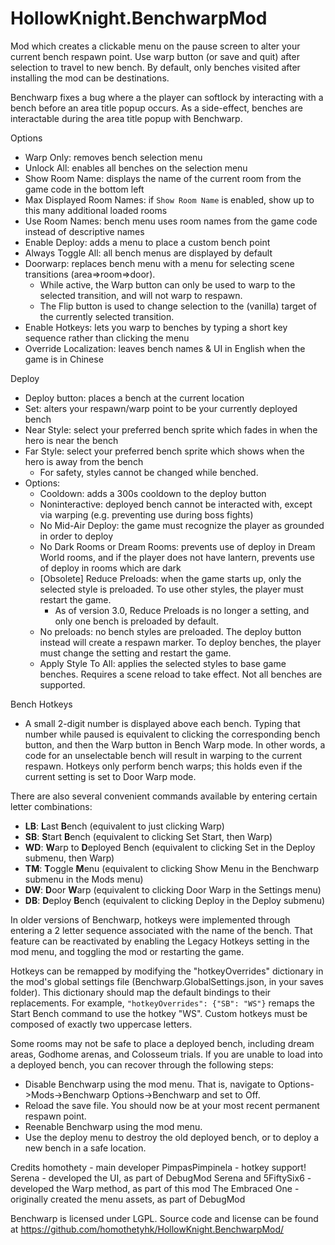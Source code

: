 # HollowKnight.BenchwarpMod

Mod which creates a clickable menu on the pause screen to alter your current bench respawn point. Use warp button (or save and quit) after selection to travel to new bench. By default, only benches visited after installing the mod can be destinations.

Benchwarp fixes a bug where a the player can softlock by interacting with a bench before an area title popup occurs. As a side-effect, benches are interactable during the area title popup with Benchwarp.

Options
- Warp Only: removes bench selection menu
- Unlock All: enables all benches on the selection menu
- Show Room Name: displays the name of the current room from the game code in the bottom left
- Max Displayed Room Names: if `Show Room Name` is enabled, show up to this many additional loaded rooms
- Use Room Names: bench menu uses room names from the game code instead of descriptive names
- Enable Deploy: adds a menu to place a custom bench point
- Always Toggle All: all bench menus are displayed by default
- Doorwarp: replaces bench menu with a menu for selecting scene transitions (area=>room=>door). 
	- While active, the Warp button can only be used to warp to the selected transition, and will not warp to respawn.
	- The Flip button is used to change selection to the (vanilla) target of the currently selected transition.
- Enable Hotkeys: lets you warp to benches by typing a short key sequence rather than clicking the menu
- Override Localization: leaves bench names & UI in English when the game is in Chinese

Deploy
- Deploy button: places a bench at the current location
- Set: alters your respawn/warp point to be your currently deployed bench
- Near Style: select your preferred bench sprite which fades in when the hero is near the bench
- Far Style: select your preferred bench sprite which shows when the hero is away from the bench
	- For safety, styles cannot be changed while benched.
- Options:
	- Cooldown: adds a 300s cooldown to the deploy button
	- Noninteractive: deployed bench cannot be interacted with, except via warping (e.g. preventing use during boss fights)
	- No Mid-Air Deploy: the game must recognize the player as grounded in order to deploy
	- No Dark Rooms or Dream Rooms: prevents use of deploy in Dream World rooms, and if the player does not have lantern, prevents use of deploy in rooms which are dark
	- [Obsolete] Reduce Preloads: when the game starts up, only the selected style is preloaded. To use other styles, the player must restart the game.
		- As of version 3.0, Reduce Preloads is no longer a setting, and only one bench is preloaded by default.
	- No preloads: no bench styles are preloaded. The deploy button instead will create a respawn marker. To deploy benches, the player must change the setting and restart the game.
	- Apply Style To All: applies the selected styles to base game benches. Requires a scene reload to take effect. Not all benches are supported.

Bench Hotkeys
- A small 2-digit number is displayed above each bench. Typing that number while paused is equivalent to clicking the corresponding bench button, and then the Warp button in Bench Warp mode. In other words, a code for an unselectable bench will result in warping to the current respawn. Hotkeys only perform bench warps; this holds even if the current setting is set to Door Warp mode.

There are also several convenient commands available by entering certain letter combinations:
- **LB**: **L**ast **B**ench (equivalent to just clicking Warp)
- **SB**: **S**tart **B**ench (equivalent to clicking Set Start, then Warp)
- **WD**: **W**arp to **D**eployed Bench (equivalent to clicking Set in the Deploy submenu, then Warp)
- **TM**: **T**oggle **M**enu (equivalent to clicking Show Menu in the Benchwarp submenu in the Mods menu)
- **DW**: **D**oor **W**arp (equivalent to clicking Door Warp in the Settings menu)
- **DB**: **D**eploy **B**ench (equivalent to clicking Deploy in the Deploy submenu)

In older versions of Benchwarp, hotkeys were implemented through entering a 2 letter sequence associated with the name of the bench. That feature can be reactivated by enabling the Legacy Hotkeys setting in the mod menu, and toggling the mod or restarting the game.

Hotkeys can be remapped by modifying the "hotkeyOverrides" dictionary in the
mod's global settings file (Benchwarp.GlobalSettings.json, in your saves folder). This dictionary
should map the default bindings to their replacements. For example, `"hotkeyOverrides": {"SB": "WS"}` remaps the Start Bench command to use the hotkey "WS".
Custom hotkeys must be composed of exactly two uppercase letters. 

Some rooms may not be safe to place a deployed bench, including dream areas, Godhome arenas, and Colosseum trials. If you are unable to load into a deployed bench, you can recover through the following steps:
- Disable Benchwarp using the mod menu. That is, navigate to Options->Mods->Benchwarp Options->Benchwarp and set to Off.
- Reload the save file. You should now be at your most recent permanent respawn point.
- Reenable Benchwarp using the mod menu.
- Use the deploy menu to destroy the old deployed bench, or to deploy a new bench in a safe location.

Credits
homothety - main developer
PimpasPimpinela - hotkey support!
Serena - developed the UI, as part of DebugMod
Serena and 5FiftySix6 - developed the Warp method, as part of this mod
The Embraced One - originally created the menu assets, as part of DebugMod

Benchwarp is licensed under LGPL. Source code and license can be found at https://github.com/homothetyhk/HollowKnight.BenchwarpMod/